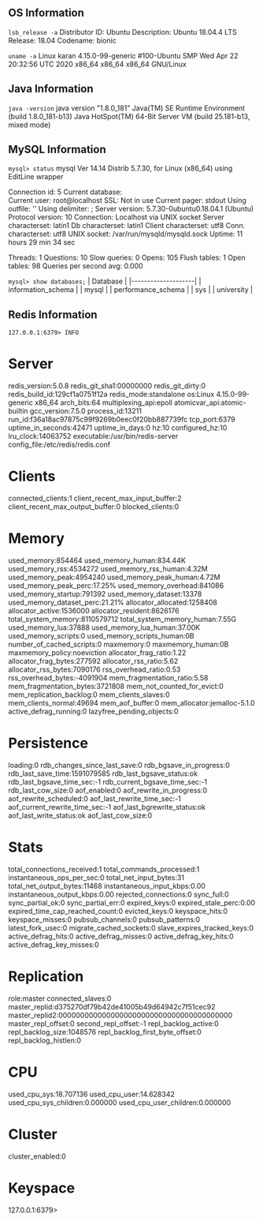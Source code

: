 ## OS Information

`lsb_release -a`
Distributor ID:	Ubuntu
Description:	Ubuntu 18.04.4 LTS
Release:	18.04
Codename:	bionic

`uname -a`
Linux karan 4.15.0-99-generic #100-Ubuntu SMP Wed Apr 22 20:32:56 UTC 2020 x86_64 x86_64 x86_64 GNU/Linux

## Java Information

`java -version`
java version "1.8.0_181"
Java(TM) SE Runtime Environment (build 1.8.0_181-b13)
Java HotSpot(TM) 64-Bit Server VM (build 25.181-b13, mixed mode)

## MySQL Information

`mysql> status`
mysql  Ver 14.14 Distrib 5.7.30, for Linux (x86_64) using  EditLine wrapper

Connection id:		5
Current database:	
Current user:		root@localhost
SSL:			Not in use
Current pager:		stdout
Using outfile:		''
Using delimiter:	;
Server version:		5.7.30-0ubuntu0.18.04.1 (Ubuntu)
Protocol version:	10
Connection:		Localhost via UNIX socket
Server characterset:	latin1
Db     characterset:	latin1
Client characterset:	utf8
Conn.  characterset:	utf8
UNIX socket:		/var/run/mysqld/mysqld.sock
Uptime:			11 hours 29 min 34 sec

Threads: 1  Questions: 10  Slow queries: 0  Opens: 105  Flush tables: 1  Open tables: 98  Queries per second avg: 0.000

`mysql> show databases;`
| Database           |
|--------------------|
| information_schema |
| mysql              |
| performance_schema |
| sys                |
| university         |

## Redis Information

`127.0.0.1:6379> INFO`

# Server
redis_version:5.0.8
redis_git_sha1:00000000
redis_git_dirty:0
redis_build_id:129cf1a0751f12a
redis_mode:standalone
os:Linux 4.15.0-99-generic x86_64
arch_bits:64
multiplexing_api:epoll
atomicvar_api:atomic-builtin
gcc_version:7.5.0
process_id:13211
run_id:f36a18ac97875c99f9269b0eec0f20bb887739fc
tcp_port:6379
uptime_in_seconds:42471
uptime_in_days:0
hz:10
configured_hz:10
lru_clock:14063752
executable:/usr/bin/redis-server
config_file:/etc/redis/redis.conf

# Clients
connected_clients:1
client_recent_max_input_buffer:2
client_recent_max_output_buffer:0
blocked_clients:0

# Memory
used_memory:854464
used_memory_human:834.44K
used_memory_rss:4534272
used_memory_rss_human:4.32M
used_memory_peak:4954240
used_memory_peak_human:4.72M
used_memory_peak_perc:17.25%
used_memory_overhead:841086
used_memory_startup:791392
used_memory_dataset:13378
used_memory_dataset_perc:21.21%
allocator_allocated:1258408
allocator_active:1536000
allocator_resident:8626176
total_system_memory:8110579712
total_system_memory_human:7.55G
used_memory_lua:37888
used_memory_lua_human:37.00K
used_memory_scripts:0
used_memory_scripts_human:0B
number_of_cached_scripts:0
maxmemory:0
maxmemory_human:0B
maxmemory_policy:noeviction
allocator_frag_ratio:1.22
allocator_frag_bytes:277592
allocator_rss_ratio:5.62
allocator_rss_bytes:7090176
rss_overhead_ratio:0.53
rss_overhead_bytes:-4091904
mem_fragmentation_ratio:5.58
mem_fragmentation_bytes:3721808
mem_not_counted_for_evict:0
mem_replication_backlog:0
mem_clients_slaves:0
mem_clients_normal:49694
mem_aof_buffer:0
mem_allocator:jemalloc-5.1.0
active_defrag_running:0
lazyfree_pending_objects:0

# Persistence
loading:0
rdb_changes_since_last_save:0
rdb_bgsave_in_progress:0
rdb_last_save_time:1591079585
rdb_last_bgsave_status:ok
rdb_last_bgsave_time_sec:-1
rdb_current_bgsave_time_sec:-1
rdb_last_cow_size:0
aof_enabled:0
aof_rewrite_in_progress:0
aof_rewrite_scheduled:0
aof_last_rewrite_time_sec:-1
aof_current_rewrite_time_sec:-1
aof_last_bgrewrite_status:ok
aof_last_write_status:ok
aof_last_cow_size:0

# Stats
total_connections_received:1
total_commands_processed:1
instantaneous_ops_per_sec:0
total_net_input_bytes:31
total_net_output_bytes:11468
instantaneous_input_kbps:0.00
instantaneous_output_kbps:0.00
rejected_connections:0
sync_full:0
sync_partial_ok:0
sync_partial_err:0
expired_keys:0
expired_stale_perc:0.00
expired_time_cap_reached_count:0
evicted_keys:0
keyspace_hits:0
keyspace_misses:0
pubsub_channels:0
pubsub_patterns:0
latest_fork_usec:0
migrate_cached_sockets:0
slave_expires_tracked_keys:0
active_defrag_hits:0
active_defrag_misses:0
active_defrag_key_hits:0
active_defrag_key_misses:0

# Replication
role:master
connected_slaves:0
master_replid:d375270df79b42de41005b49d64942c7f51cec92
master_replid2:0000000000000000000000000000000000000000
master_repl_offset:0
second_repl_offset:-1
repl_backlog_active:0
repl_backlog_size:1048576
repl_backlog_first_byte_offset:0
repl_backlog_histlen:0

# CPU
used_cpu_sys:18.707136
used_cpu_user:14.628342
used_cpu_sys_children:0.000000
used_cpu_user_children:0.000000

# Cluster
cluster_enabled:0

# Keyspace
127.0.0.1:6379> 



